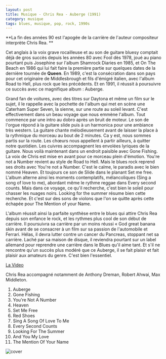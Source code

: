 ```yaml
---
layout: post
title: Musique - Chris Rea - Auberge (1991)
category: musique
tags: blues, musique, pop, rock, 1990s
---
```



**La fin des années 90 est l'apogée de la carrière de l'auteur compositeur interprète Chris Rea. **

Cet anglais à la voix grave rocailleuse et au son de guitare bluesy comptait déjà de gros succès depuis les années 80 avec Fool dès 1978, joué au piano pourtant puis Josephine sur l'album Shamrock Diaries en 1985, et On The Beach en 1986 qui lui fait faire la première partie sur quelques dates de la dernière tournée de **Queen**. En 1989, c'est la consécration dans son pays pour cet originaire de Middlesbrough et fils d'émigré italien, avec l'album Road to Hell, plus rock que les précédents. Et en 1991, il réussit à poursuivre ce succès avec ce magnifique album : Auberge.

Grand fan de voitures, avec des titres sur Daytona et même un film sur le sujet, il le rappelle avec la pochette de l'album qui met en scène une Caterham Super Seven, la sienne, sur une route au soleil levant. C'est effectivement dans un beau voyage que nous emmène l'album. Tout commence par une intro au dobro après un bruit de moteur. Le son de l'orgue répond à la guitare slide puis à un harmonica pour une ambiance très western. La guitare chante mélodieusement avant de laisser la place à la rythmique du morceau au bout de 2 minutes. Ca y est, nous sommes partis sur la route. Les chœurs nous appellent à partir ailleurs, à quitter notre quotidien. Les cuivres accompagnent les envolées lyriques de la guitare. Nous voilà maintenant dans un endroit paisible avec Gone Fishing. La voix de Chris est mise en avant pour ce morceau plein d'émotion. You're not a Number revient au style de Road to Hell. Mais le blues rock reprend ses droits avec You're not a Number. C'est le calme, le paradis avec le bien nommé Heaven. 
Et toujours ce son de Slide dans le planant Set me free. L'album alterne ainsi les moments contemplatifs, mélancoliques (Sing a song of love to me), abordant même le rythme reggae dans Every second counts. Mais dans ce voyage, ce qu'il recherche, c'est bien le soleil pour chasser les nuages noirs. Looking for the summer résume bien cette recherche. Et c'est sur des sons de violons que l'on se quitte après cette échapée pour The Mention of your Name.

L'album réussit ainsi la parfaite synthèse entre le blues qui attire Chris Rea depuis son enfance le rock, et les rythmes plus cool de son début de carrière. Il poursuivra sa carrière par un moins réussi « God great banana skin avant de se consacrer à un film sur sa passion de l'automobile et Ferrari. Hélas, il devra lutter contre un cancer du Pancreas, stoppant net sa carrière. Laché par sa maison de disque, il reviendra pourtant sur un label allemand pour reprendre une carrière dans le Blues qu'il aime tant. Et s'il ne rencontre qu'un succès plus modéré que ce Auberge, il se fait plaisir et fait plaisir aux amateurs du genre. C'est bien l'essentiel.

[La Video](https://www.youtube.com/watch?v=iuevw6218F0)

Chris Rea accompagné notamment de Anthony Dreman, Robert Ahwai, Max Middleton.

1. Auberge
2. Gone Fishing
3. You're Not A Number
4. Heaven 
5. Set Me Free
6. Red Shoes
7. Sing A Song Of Love To Me
8. Every Second Counts
9. Looking For The Summer
10. And You My Love
11. The Mention Of Your Name

![cover](href="http://cheziceman.files.wordpress.com/2010/09/reaauberge1.jpg)
